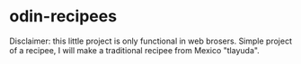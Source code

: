 # odin-recipees
Disclaimer: this little project is only functional in web brosers.
Simple project of a recipee, I will make a traditional recipee from Mexico "tlayuda".
